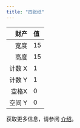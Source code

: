 ```yaml
---
title: "四张纸"
---
```


|   财产 | 值  |
| ----:|:-- |
|   宽度 | 15 |
|   高度 | 15 |
| 计数 X | 1  |
| 计数 Y | 1  |
|  空格X | 0  |
| 空间 Y | 0  |

获取更多信息，请参阅 [介绍](intro)。
